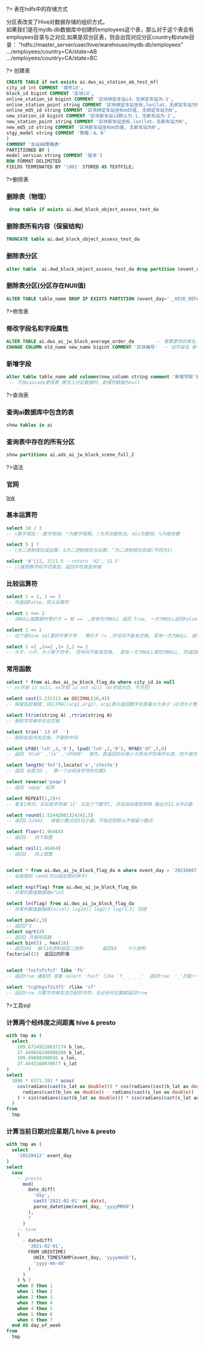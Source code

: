 ?> 表在hdfs中的存储方式

分区表改变了Hive对数据存储的组织方式。   
如果我们是在mydb.db数据库中创建的employees这个表，那么对于这个表会有employees目录与之对应,如果是双分区表，则会出现对应分区country和state目录： 
"hdfs://master_server/user/hive/warehouse/mydb.db/employees"  
.../employees/country=CA/state=AB           
.../employees/country=CA/state=BC

?> 创建表

```sql
CREATE TABLE if not exists ai.dws_ai_station_ab_test_mf(    
city_id int COMMENT '城市id',  
block_id bigint COMMENT '区块id',  
online_station_id bigint COMMENT '区块绑定车站id，无绑定车站为-1',  
online_station_point string COMMENT '区块绑定车站坐标,lon|lat，无绑定车站为N',
online_md5_id string COMMENT '区块绑定车站坐标md5值, 无绑定车站为N',
new_station_id bigint COMMENT '区块新车站id默认为-1，无新车站为-2',
new_station_point string COMMENT '区块新车站坐标,lon|lat，无新车站为N',
new_md5_id string COMMENT '区块新车站坐标md5值, 无新车站为N',
stgy_model string COMMENT '策略：A、B'
)
COMMENT '车站AB策略表'
PARTITIONED BY (
model_version string COMMENT '版本')
ROW FORMAT DELIMITED
FIELDS TERMINATED BY '\001' STORED AS TEXTFILE;
```
?>删除表
### 删除表（物理）
```sql
 drop table if exists ai.dwd_block_object_assess_test_da
```
### 删除表所有内容（保留结构）
```sql
TRUNCATE table ai.dwd_block_object_assess_test_da
```
### 删除表分区
```sql
alter table  ai.dwd_block_object_assess_test_da drop partition (event_day='20210710')
```
### 删除表分区(分区存在NUll值)
```sql
ALTER TABLE table_name DROP IF EXISTS PARTITION (event_day='__HIVE_DEFAULT_PARTITION__',pk_month='__HIVE_DEFAULT_PARTITION__')
```
?>修改表
### 修改字段名和字段属性
```sql
ALTER TABLE ai.dws_ai_jw_block_average_order_da        -- 需要更改的库名.表名
CHANGE COLUMN old_name new_name bigint COMMENT '区块编号'  -- 旧字段名 新字段名 字段类型 备注
```
### 新增字段
```sql
alter table table_name add columns(new_column string comment '新增字段') cascade 
 -- 不加cascade更改表 再写入分区数据时，新增列数据为null
```

?>查询表

###  查询ai数据库中包含的表
```sql
show tables in ai    
```

###  查询表中存在的所有分区
```sql
show partitions ai.ads_ai_jw_block_scene_full_2   
```

?>语法

### 官网
[link](https://cwiki.apache.org/confluence/display/Hive/LanguageManual+UDF)

### 基本运算符

```sql
select 10 / 3     
-- +数字相加；-数字相减; *为数字相乘; /为浮点数除法; div为整除; %为取余数

select 5 | 7  
-- |为二进制按位或运算; &为二进制按位与运算; ^为二进制按位异或(不同为1)

select 'd'||2, 2||1.5 --return 'd2','21.5'
-- ||接受数字和字符类型，返回字符类型拼接

```
### 比较运算符
```sql
select 1 = 2, 1 == 2     
-- 均返回False，同义运算符     

select 1 <=> 2    
-- 非NULL值数据时等价于 = 和 ==  ,若有均为NULL 返回 True, 一方为NULL返回False

select 1 <> 2    
-- 这个是hive sql里的不等于号   等价于 != ,符号间不能有空格, 若有一方为NULL、或者均为NULL, 则返回NULL

select 1 <2 ,1<=2 ,1> 2,1 >= 2   
-- 大于、小于、大小等于符号， 符号间不能有空格,  若有一方为NULL或均为NULL, 则返回NULL  
```
### 常用函数
```sql
select * from ai.dws_ai_jw_block_flag_da where city_id is null 
-- xx字段 is null、xx字段 is not null（xx字段为空、不为空）

select cast(5.231313 as DECIMAL(10,4))   
-- 保留指定精度, DECIMAL(arg1,arg2)，arg1表示返回数字长度最长为多少（必须大于整数部分+保留小数点位数的长度），arg2表示小数点后保留位数

select ltrim(string A) ,rtrim(string A)  
-- 删除字符串中左右空格 

select trim(' 13 df  ')     
-- 删除前后所有空格，不删除中间

select LPAD('lxh',4,'0'), lpad('lxh',2,'0'), RPAD('df',5,0)     
-- 返回 '0lxh' ,'lx' ,'df000'  填充，若返回的长度小于原先字符串的长度，则不填充并截取所返回长度的原字符串

select length('fef'),locate('e','sfesfe')  
-- 返回 长度为3 ,  第一个出现该字符的位置3 

select reverse('poqw')     
-- 返回 'wqop' 反转

select REPEAT(1,2)+1    
-- 重复1两次，实际是字符串'11' 又加了个数字1, 涉及自动类型转换 输出为12.0浮点数

select round(1.52442001324242,5)   
-- 返回1.52442   保留小数点后5位小数，不指定则默认不保留小数点

select floor(1.96464)
-- 返回1   向下取整

select ceil(1.46464)
-- 返回2   向上取整


select * from ai.dws_ai_jw_block_flag_da m where event_day = '20210607'  order by  rand(12)   
-- 全局随机 rand(可以指定随机种子)

select exp(flag) from ai.dws_ai_jw_block_flag_da    
-- 对某列数值数据取e^col

select ln(flag) from ai.dws_ai_jw_block_flag_da    
-- 对某列数值数据取ln(col) log10() log2() log(3,5) 同理

select pow(2,3)  
-- 返回2^3        
select sqrt(4)  
-- 返回2 开根号函数
select bin(5) , hex(16)   
-- 返回101  输入10进制返回二进制       返回10    十六进制
factorial(2)  返回2的阶乘


select 'fosfsfsfsf' like 'f%' 
-- 返回true 通配符 或者 select 'fosf' like 'f_ _ _ _'  返回true  '_'匹配一个字符 

select 'tcghhgsf2s3f3' rlike 'sf'  
-- 返回true 只要字符串包含匹配的字符，无论任何位置都返回true

```



?>工具sql

### 计算两个经纬度之间距离 hive & presto
```sql
with tmp as (
  select
    109.67249220637174 b_lon,
    27.449656246000266 b_lat,
    109.69888390656 s_lon,
    27.4442168870677 s_lat
)
select
  1000 * 6371.393 * acos(
    cos(radians(cast(s_lat as double))) * cos(radians(cast(b_lat as double))) * cos(
      radians(cast(b_lon as double)) - radians(cast(s_lon as double))
    ) + sin(radians(cast(b_lat as double))) * sin(radians(cast(s_lat as double)))
  )
from
  tmp
```

### 计算当前日期对应星期几 hive & presto
```sql
with tmp as (
  select
    '20220412' event_day
)
select
  case
    -- presto
      mod(
        date_diff(
          'day',
          cast('2021-02-01' as date),
          parse_datetime(event_day, 'yyyyMMdd')
        ),
        7
      )
    -- hive
    (
      - datediff(
        '2021-02-01',
        FROM_UNIXTIME(
          UNIX_TIMESTAMP(event_day, 'yyyymmdd'),
          'yyyy-mm-dd'
        )
      )
    ) % 7
    when 0 then 1
    when 1 then 2
    when 2 then 3
    when 3 then 4
    when 4 then 5
    when 5 then 6
    when 6 then 7
  end AS day_of_week
from
  tmp
```

